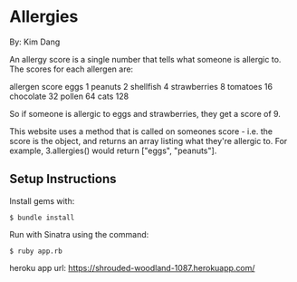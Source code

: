 # Allergies

By: Kim Dang

An allergy score is a single number that tells what someone is allergic to. The scores for each allergen are:

allergen     score
eggs         1
peanuts      2
shellfish    4
strawberries 8
tomatoes     16
chocolate    32
pollen       64
cats         128

So if someone is allergic to eggs and strawberries, they get a score of 9.

This website uses a method that is called on someones score - i.e. the score is the object, and returns an array listing what they're allergic to. For example, 3.allergies() would return ["eggs", "peanuts"].

Setup Instructions
----

Install gems with:
```
$ bundle install
```
Run with Sinatra using the command:
```
$ ruby app.rb
```

heroku app url: https://shrouded-woodland-1087.herokuapp.com/
